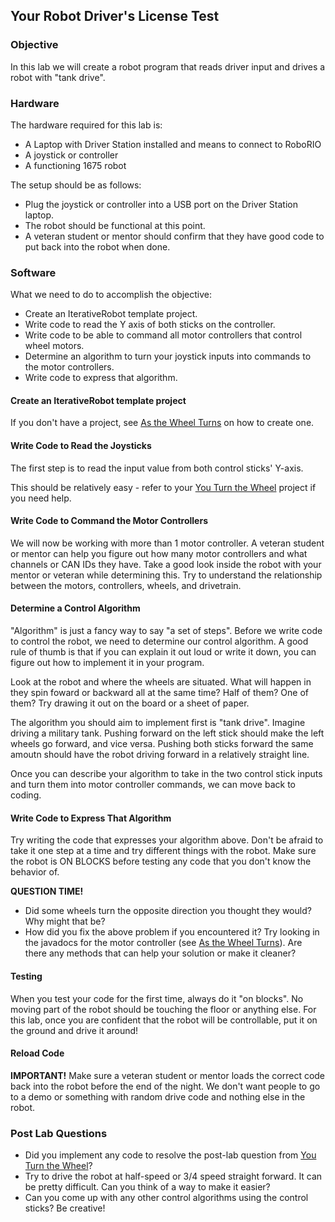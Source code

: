 ## Your Robot Driver's License Test

### Objective

In this lab we will create a robot program that reads driver input and drives a robot with "tank drive".

### Hardware

The hardware required for this lab is:

* A Laptop with Driver Station installed and means to connect to RoboRIO
* A joystick or controller
* A functioning 1675 robot

The setup should be as follows:

* Plug the joystick or controller into a USB port on the Driver Station laptop.
* The robot should be functional at this point.
* A veteran student or mentor should confirm that they have good code to put back into the robot when done.

### Software

What we need to do to accomplish the objective:

* Create an IterativeRobot template project.
* Write code to read the Y axis of both sticks on the controller.
* Write code to be able to command all motor controllers that control wheel motors.
* Determine an algorithm to turn your joystick inputs into commands to the motor controllers.
* Write code to express that algorithm.

#### Create an IterativeRobot template project

If you don't have a project, see [As the Wheel Turns](turn-wheel.md) on how to create one.

#### Write Code to Read the Joysticks

The first step is to read the input value from both control sticks' Y-axis.

This should be relatively easy - refer to your [You Turn the Wheel](driver-input.md) project if you need help.

#### Write Code to Command the Motor Controllers

We will now be working with more than 1 motor controller. A veteran student or mentor can help you figure out how many motor controllers and what channels or CAN IDs they have. Take a good look inside the robot with your mentor or veteran while determining this. Try to understand the relationship between the motors, controllers, wheels, and drivetrain.

#### Determine a Control Algorithm

"Algorithm" is just a fancy way to say "a set of steps". Before we write code to control the robot, we need to determine our control algorithm. A good rule of thumb is that if you can explain it out loud or write it down, you can figure out how to implement it in your program.

Look at the robot and where the wheels are situated. What will happen in they spin foward or backward all at the same time? Half of them? One of them? Try drawing it out on the board or a sheet of paper. 

The algorithm you should aim to implement first is "tank drive". Imagine driving a military tank. Pushing forward on the left stick should make the left wheels go forward, and vice versa. Pushing both sticks forward the same amoutn should have the robot driving forward in a relatively straight line.

Once you can describe your algorithm to take in the two control stick inputs and turn them into motor controller commands, we can move back to coding.

#### Write Code to Express That Algorithm

Try writing the code that expresses your algorithm above. Don't be afraid to take it one step at a time and try different things with the robot. Make sure the robot is ON BLOCKS before testing any code that you don't know the behavior of.

**QUESTION TIME!**
* Did some wheels turn the opposite direction you thought they would? Why might that be?
* How did you fix the above problem if you encountered it? Try looking in the javadocs for the motor controller (see [As the Wheel Turns](turn-wheel.md)). Are there any methods that can help your solution or make it cleaner?
  
#### Testing

When you test your code for the first time, always do it "on blocks". No moving part of the robot should be touching the floor or anything else. For this lab, once you are confident that the robot will be controllable, put it on the ground and drive it around!

#### Reload Code

**IMPORTANT!**
Make sure a veteran student or mentor loads the correct code back into the robot before the end of the night. We don't want people to go to a demo or something with random drive code and nothing else in the robot.

### Post Lab Questions

* Did you implement any code to resolve the post-lab question from [You Turn the Wheel](driver-input.md)?
* Try to drive the robot at half-speed or 3/4 speed straight forward. It can be pretty difficult. Can you think of a way to make it easier?
* Can you come up with any other control algorithms using the control sticks? Be creative!
